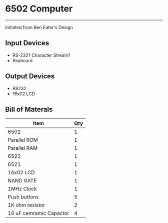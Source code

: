 # 6502 Computer
---

Initiated from Ben Eater's Design

## Input Devices

- RS-232? Character Stream?
- Keyboard

## Output Devices

- RS232
- 16x02 LCD

## Bill of Materals 

| Item | Qty |
| --- | --- |
| 6502 | 1 |
| Parallel ROM | 1 |
| Parallel RAM | 1 |
| 6522 | 1 |
| 6521 | 1 |
| 16x02 LCD | 1 |
| NAND GATE | 1 |
| 1MHz Clock | 1 |
| Push buttons | 5 |
| 1K ohm resistor | 2 |
| 10 uF cemramic Capactor | 4 |